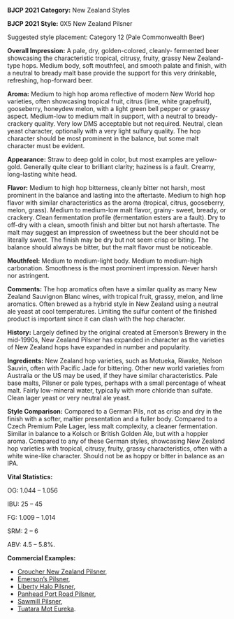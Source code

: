 <b>BJCP 2021 Category:</b> New Zealand Styles

<b>BJCP 2021 Style:</b> 0X5 New Zealand Pilsner

Suggested style placement: Category 12 (Pale Commonwealth
Beer)

<b>Overall Impression:</b> A pale, dry, golden-colored, cleanly-
fermented beer showcasing the characteristic tropical, citrusy,
fruity, grassy New Zealand-type hops. Medium body, soft
mouthfeel, and smooth palate and finish, with a neutral to
bready malt base provide the support for this very drinkable,
refreshing, hop-forward beer.

<b>Aroma:</b> Medium to high hop aroma reflective of modern New
World hop varieties, often showcasing tropical fruit, citrus
(lime, white grapefruit), gooseberry, honeydew melon, with a
light green bell pepper or grassy aspect. Medium-low to
medium malt in support, with a neutral to bready-crackery
quality. Very low DMS acceptable but not required. Neutral,
clean yeast character, optionally with a very light sulfury
quality. The hop character should be most prominent in the
balance, but some malt character must be evident.

<b>Appearance:</b> Straw to deep gold in color, but most examples
are yellow-gold. Generally quite clear to brilliant clarity;
haziness is a fault. Creamy, long-lasting white head.

<b>Flavor:</b> Medium to high hop bitterness, cleanly bitter not
harsh, most prominent in the balance and lasting into the
aftertaste. Medium to high hop flavor with similar
characteristics as the aroma (tropical, citrus, gooseberry,
melon, grass). Medium to medium-low malt flavor, grainy-
sweet, bready, or crackery. Clean fermentation profile
(fermentation esters are a fault). Dry to off-dry with a clean,
smooth finish and bitter but not harsh aftertaste. The malt may
suggest an impression of sweetness but the beer should not be
literally sweet. The finish may be dry but not seem crisp or
biting. The balance should always be bitter, but the malt flavor
must be noticeable.

<b>Mouthfeel:</b> Medium to medium-light body. Medium to
medium-high carbonation. Smoothness is the most prominent
impression. Never harsh nor astringent.

<b>Comments:</b> The hop aromatics often have a similar quality
as many New Zealand Sauvignon Blanc wines, with tropical
fruit, grassy, melon, and lime aromatics. Often brewed as a
hybrid style in New Zealand using a neutral ale yeast at cool
temperatures. Limiting the sulfur content of the finished
product is important since it can clash with the hop character.

<b>History:</b> Largely defined by the original created at Emerson’s
Brewery in the mid-1990s, New Zealand Pilsner has expanded
in character as the varieties of New Zealand hops have
expanded in number and popularity.

<b>Ingredients:</b> New Zealand hop varieties, such as Motueka,
Riwake, Nelson Sauvin, often with Pacific Jade for bittering.
Other new world varieties from Australia or the US may be
used, if they have similar characteristics. Pale base malts,
Pilsner or pale types, perhaps with a small percentage of wheat
malt. Fairly low-mineral water, typically with more chloride
than sulfate. Clean lager yeast or very neutral ale yeast.

<b>Style Comparison:</b> Compared to a German Pils, not as crisp
and dry in the finish with a softer, maltier presentation and a
fuller body. Compared to a Czech Premium Pale Lager, less
malt complexity, a cleaner fermentation. Similar in balance to a
Kolsch or British Golden Ale, but with a hoppier aroma.
Compared to any of these German styles, showcasing New
Zealand hop varieties with tropical, citrusy, fruity, grassy
characteristics, often with a white wine-like character. Should
not be as hoppy or bitter in balance as an IPA.

<b>Vital Statistics:</b>

OG: 1.044 – 1.056

IBU: 25 – 45

FG: 1.009 – 1.014

SRM: 2 – 6

ABV: 4.5 – 5.8%.

<b>Commercial Examples:</b>
- [Croucher New Zealand Pilsner](https://untappd.com/b/croucher-brewing-co-sulfur-city-pilsner/2130404),
- [Emerson’s Pilsner](https://untappd.com/b/emerson-s-brewery-pilsner/19533),
- [Liberty Halo Pilsner](https://untappd.com/b/liberty-brewing-halo-pilsner/503566),
- [Panhead Port Road Pilsner](https://untappd.com/b/panhead-custom-ales-port-road-pils/422915),
- [Sawmill Pilsner](https://untappd.com/b/sawmill-brewery-pilsner/757956),
- [Tuatara Mot Eureka](https://untappd.com/b/tuatara-brewery-tuatara-pilsner/1845225).
